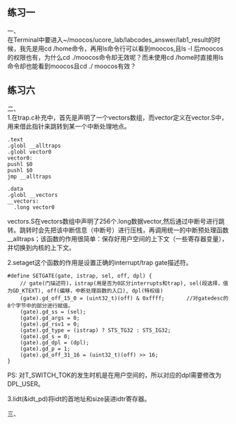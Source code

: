 ## 练习一 

一、  
    在Terminal中要进入~/moocos/ucore_lab/labcodes_answer/lab1_result的时候，我先是用cd /home命令，再用ls命令行可以看到moocos,且ls -l 后moocos的权限也有，为什么cd ./moocos命令却无效呢？而未使用cd /home时直接用ls命令却也能看到moocos且cd ./ moocos有效？  

## 练习六

二、  
1.在trap.c补充中，首先是声明了一个vectors数组，而vector定义在vector.S中，用来借此指针来跳转到某一个中断处理地点。
```
.text
.globl __alltraps
.globl vector0
vector0:
pushl $0
pushl $0
jmp __alltraps

.data
.globl __vectors
__vectors:
  .long vector0
```
vectors.S在vectors数组中声明了256个.long数据vector,然后通过中断号进行跳转。跳转时会先把该中断信息（中断号）进行压栈，再调用统一的中断预处理函数__alltraps；该函数的作用很简单：保存好用户空间的上下文（一些寄存器变量），并切换到内核的上下文。  

2.setaget这个函数的作用是设置正确的interrupt/trap gate描述符。 
```
#define SETGATE(gate, istrap, sel, off, dpl) {            
    // gate(门描述符)，istrap(用是否为0区分interrupts和trap), sel(段选择，值为GD_KTEXT), off(偏移，中断处理函数的入口), dpl(特权级)
    (gate).gd_off_15_0 = (uint32_t)(off) & 0xffff;       //对gatedesc的8个字节中的部分进行赋值。
    (gate).gd_ss = (sel);                               
    (gate).gd_args = 0;                                    
    (gate).gd_rsv1 = 0;                                    
    (gate).gd_type = (istrap) ? STS_TG32 : STS_IG32;    
    (gate).gd_s = 0;                                    
    (gate).gd_dpl = (dpl);                                
    (gate).gd_p = 1;                                    
    (gate).gd_off_31_16 = (uint32_t)(off) >> 16;        
}
```
PS: 对T_SWITCH_TOK的发生时机是在用户空间的，所以对应的dpl需要修改为DPL_USER。  

3.lidt(&idt_pd)将idt的首地址和size装进idtr寄存器。  

三、  
